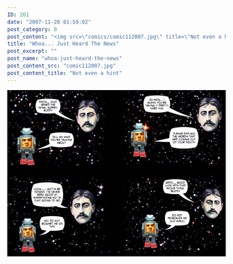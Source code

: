 ```yaml
---
ID: 261
date: "2007-11-20 01:59:02"
post_category: 0
post_content: "<img src=\"comics/comic112007.jpg\" title=\"Not even a hint\" />"
title: "Whoa... Just Heard The News"
post_excerpt: ""
post_name: "whoa-just-heard-the-news"
post_content_src: "comic112007.jpg"
post_content_title: "Not even a hint"
---
```



[![Not even a hint](/comics-hi-res/comic112007.jpg)](/comics-hi-res/comic112007.jpg)
